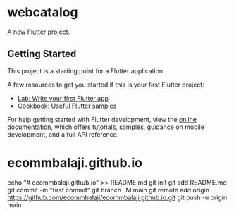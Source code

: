 # webcatalog

A new Flutter project.

## Getting Started

This project is a starting point for a Flutter application.

A few resources to get you started if this is your first Flutter project:

- [Lab: Write your first Flutter app](https://docs.flutter.dev/get-started/codelab)
- [Cookbook: Useful Flutter samples](https://docs.flutter.dev/cookbook)

For help getting started with Flutter development, view the
[online documentation](https://docs.flutter.dev/), which offers tutorials,
samples, guidance on mobile development, and a full API reference.
# ecommbalaji.github.io


echo "# ecommbalaji.github.io" >> README.md
git init
git add README.md
git commit -m "first commit"
git branch -M main
git remote add origin https://github.com/ecommbalaji/ecommbalaji.github.io.git
git push -u origin main
